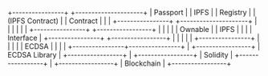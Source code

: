 +----------------+          +---------------------+
|    Passport    |          |      IPFS           |
|    Registry    |          |   (IPFS Contract)    |
|     Contract   |          |                     |
+----------------+          +---------------------+
          |                           |
          |                           |
          |                           |
+----------------+                 +-----------------+
|                |                 |                 |
|   Ownable      |                 |      IPFS       |
|                |                 |   Interface     |
+----------------+                 +-----------------+
          |                                 |
          |                                 |
          |                +----------------+
          |                |                |
          |                |    ECDSA       |
          |                |                |
          +----------------+----------------+
                     |
            +-----------------+
            |   ECDSA Library |
            +-----------------+
                     |
            +-----------------+
            |   Solidity      |
            +-----------------+
                     |
            +-----------------+
            |   Blockchain    |
            +-----------------+

